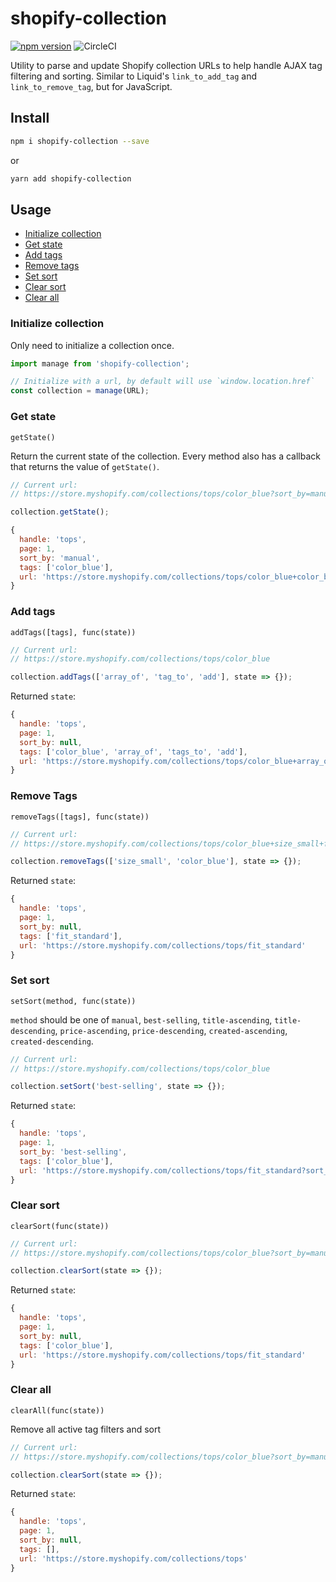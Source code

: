 # shopify-collection

[![npm version](https://img.shields.io/npm/v/shopify-collection.svg?style=flat-square)](https://www.npmjs.com/package/shopify-collection)
![CircleCI](https://img.shields.io/circleci/build/github/FluCo/shopify-collection/master?style=flat-square&token=5f9e2c61db26f0beb9be13a04b5fa7feebf4f9fb)

Utility to parse and update Shopify collection URLs to help handle AJAX tag filtering and sorting. Similar to Liquid's `link_to_add_tag` and `link_to_remove_tag`, but for JavaScript.

## Install

```sh
npm i shopify-collection --save
```

or

```sh
yarn add shopify-collection
```

## Usage

- [Initialize collection](#initialize-collection)
- [Get state](#get-state)
- [Add tags](#add-tags)
- [Remove tags](#remove-tags)
- [Set sort](#set-sort)
- [Clear sort](#clear-sort)
- [Clear all](#clear-all)

### Initialize collection

Only need to initialize a collection once.

```js
import manage from 'shopify-collection';

// Initialize with a url, by default will use `window.location.href`
const collection = manage(URL);
```

### Get state

`getState()`

Return the current state of the collection. Every method also has a callback that returns the value of `getState()`.

```js
// Current url:
// https://store.myshopify.com/collections/tops/color_blue?sort_by=manual

collection.getState();
```

```js
{
  handle: 'tops',
  page: 1,
  sort_by: 'manual',
  tags: ['color_blue'],
  url: 'https://store.myshopify.com/collections/tops/color_blue+color_black?sort_by=manual'
}
```

### Add tags

`addTags([tags], func(state))`

```js
// Current url:
// https://store.myshopify.com/collections/tops/color_blue

collection.addTags(['array_of', 'tag_to', 'add'], state => {});
```

Returned `state`:

```js
{
  handle: 'tops',
  page: 1,
  sort_by: null,
  tags: ['color_blue', 'array_of', 'tags_to', 'add'],
  url: 'https://store.myshopify.com/collections/tops/color_blue+array_of+tags_to+add'
}
```

### Remove Tags

`removeTags([tags], func(state))`

```js
// Current url:
// https://store.myshopify.com/collections/tops/color_blue+size_small+fit_standard

collection.removeTags(['size_small', 'color_blue'], state => {});
```

Returned `state`:

```js
{
  handle: 'tops',
  page: 1,
  sort_by: null,
  tags: ['fit_standard'],
  url: 'https://store.myshopify.com/collections/tops/fit_standard'
}
```

### Set sort

`setSort(method, func(state))`

`method` should be one of `manual`, `best-selling`, `title-ascending`, `title-descending`, `price-ascending`, `price-descending`, `created-ascending`, `created-descending`.

```js
// Current url:
// https://store.myshopify.com/collections/tops/color_blue

collection.setSort('best-selling', state => {});
```

Returned `state`:

```js
{
  handle: 'tops',
  page: 1,
  sort_by: 'best-selling',
  tags: ['color_blue'],
  url: 'https://store.myshopify.com/collections/tops/fit_standard?sort_by=best-selling'
}
```

### Clear sort

`clearSort(func(state))`

```js
// Current url:
// https://store.myshopify.com/collections/tops/color_blue?sort_by=manual

collection.clearSort(state => {});
```

Returned `state`:

```js
{
  handle: 'tops',
  page: 1,
  sort_by: null,
  tags: ['color_blue'],
  url: 'https://store.myshopify.com/collections/tops/fit_standard'
}
```

### Clear all

`clearAll(func(state))`

Remove all active tag filters and sort

```js
// Current url:
// https://store.myshopify.com/collections/tops/color_blue?sort_by=manual

collection.clearSort(state => {});
```

Returned `state`:

```js
{
  handle: 'tops',
  page: 1,
  sort_by: null,
  tags: [],
  url: 'https://store.myshopify.com/collections/tops'
}
```
